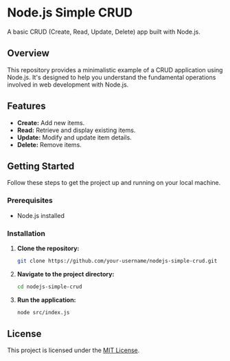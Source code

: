 # Node.js Simple CRUD

A basic CRUD (Create, Read, Update, Delete) app built with Node.js.

## Overview

This repository provides a minimalistic example of a CRUD application using Node.js. It's designed to help you understand the fundamental operations involved in web development with Node.js.

## Features

- **Create:** Add new items.
- **Read:** Retrieve and display existing items.
- **Update:** Modify and update item details.
- **Delete:** Remove items.

## Getting Started

Follow these steps to get the project up and running on your local machine.

### Prerequisites

- Node.js installed

### Installation

1. **Clone the repository:**
   ```bash
   git clone https://github.com/your-username/nodejs-simple-crud.git

2. **Navigate to the project directory:**
   ```bash
   cd nodejs-simple-crud

3. **Run the application:**
   ```bash
   node src/index.js

## License

This project is licensed under the [MIT License](LICENSE).
